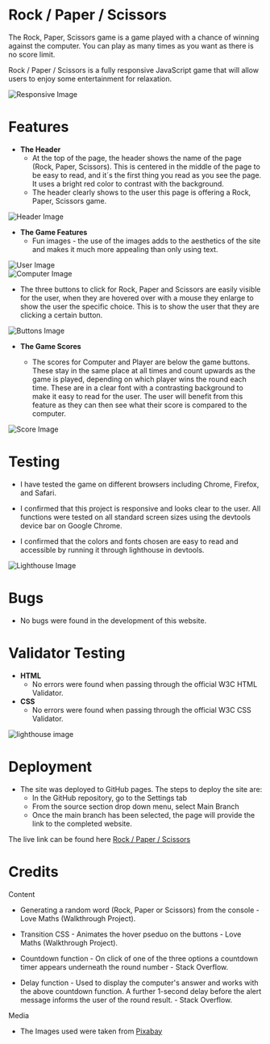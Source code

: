 # Rock / Paper / Scissors

The Rock, Paper, Scissors game is a game played with a chance of winning against the computer. You can play as many times as you want as there is no score limit.

Rock / Paper / Scissors is a fully responsive JavaScript game that will allow users to enjoy some entertainment for relaxation.

![Responsive Image](/assets/images/responsive.png)

# Features

* **The Header**
    * At the top of the page, the header shows the name of the page (Rock, Paper, Scissors). This is centered in the middle of the page to be easy to read, and it´s the first thing you read as you see the page. It uses a bright red color to contrast with the background.
    * The header clearly shows to the user this page is offering a Rock, Paper, Scissors game.

![Header Image](/assets/images/header.jpg)

* **The Game Features**
   * Fun images - the use of the images adds to the aesthetics of the site and makes it much more appealing than only using text. 

![User Image](/assets/images/user.png)    
![Computer Image](/assets/images/computer.png)
   
   * The three buttons to click for Rock, Paper and Scissors are easily visible for the user, when they are hovered over with a mouse they enlarge to show the user the specific choice. This is to show the user that they are clicking a certain button. 

![Buttons Image](/assets/images/buttons.jpg)

* **The Game Scores**

    * The scores for Computer and Player are below the game buttons. These stay in the same place at all times and count upwards as the game is played, depending on which player wins the round each time. These are in a clear font with a contrasting background to make it easy to read for the user. The user will benefit from this feature as they can then see what their score is compared to the computer.

![Score Image](/assets/images/score.jpg)    

# Testing

* I have tested the game on different browsers including Chrome, Firefox, and Safari. 

* I confirmed that this project is responsive and looks clear to the user. All functions were tested on all standard screen sizes using the devtools device bar on Google Chrome.

* I confirmed that the colors and fonts chosen are easy to read and accessible by running it through lighthouse in devtools.

![Lighthouse Image](/assets/images/lighthouse.jpg) 


# Bugs
* No bugs were found in the development of this website. 

# Validator Testing
* **HTML**
    * No errors were found when passing through the official W3C HTML Validator.
* **CSS**
    * No errors were found when passing through the official W3C CSS Validator.


![lighthouse image](/assets/images/lighthouse.png)

# Deployment

* The site was deployed to GitHub pages. The steps to deploy the site are:
    * In the GitHub repository, go to the Settings tab
    * From the source section drop down menu, select Main Branch
    * Once the main branch has been selected, the page will provide the link to the completed website.

The live link can be found here [Rock / Paper / Scissors](https://franzdev8.github.io/rock-paper-scissors/)    

# Credits

Content

* Generating a random word (Rock, Paper or Scissors) from the console - Love Maths (Walkthrough Project).

* Transition CSS - Animates the hover pseduo on the buttons - Love Maths (Walkthrough Project).

* Countdown function - On click of one of the three options a countdown timer appears underneath the round number - Stack Overflow.

* Delay function - Used to display the computer's answer and works with the above countdown function. A further 1-second delay before the alert message informs the user of the round result. - Stack Overflow.


Media

* The Images used were taken from [Pixabay](https://pixabay.com/de/)


